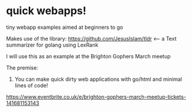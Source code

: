 # quick webapps!
tiny webapp examples aimed at beginners to go

Makes use of the library: https://github.com/JesusIslam/tldr <-- a Text summarizer for golang using LexRank

I will use this as an example at the Brighton Gophers March meetup

The premise:

1) You can make quick dirty web applications with go/html and minimal lines of code!

https://www.eventbrite.co.uk/e/brighton-gophers-march-meetup-tickets-141681153143

